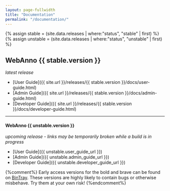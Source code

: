 ```yaml
---
layout: page-fullwidth
title: "Documentation"
permalink: "/documentation/"
---
```


{% assign stable = (site.data.releases | where:"status", "stable" | first) %}
{% assign unstable = (site.data.releases | where:"status", "unstable" | first) %}

## WebAnno {{ stable.version }}
_latest release_

* [User Guide]({{ site.url }}/releases/{{ stable.version }}/docs/user-guide.html)
* [Admin Guide]({{ site.url }}/releases/{{ stable.version }}/docs/admin-guide.html)
* [Developer Guide]({{ site.url }}/releases/{{ stable.version }}/docs/developer-guide.html)

----

#### WebAnno {{ unstable.version }}
_upcoming release - links may be temporarily broken while a build is in progress_

* [User Guide]({{ unstable.user_guide_url }})
* [Admin Guide]({{ unstable.admin_guide_url }})
* [Developer Guide]({{ unstable.developer_guide_url }})

{%comment%}
Early access versions for the bold and brave can be found on [BinTray](https://bintray.com/webanno/downloads/webanno3-unstable/view). These versions are highly likely to contain bugs or otherwise misbehave. Try them at your own risk!
{%endcomment%}
